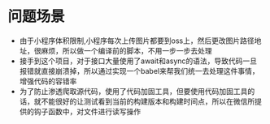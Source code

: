 # 问题场景
- 由于小程序体积限制,小程序每次上传图片都要到oss上，然后更改图片路径地址，很麻烦，所以做一个编译前的脚本，不用一步一步去处理
- 接手到这个项目，对于接口大量使用了await和async的语法，导致代码一旦报错就直接崩溃掉，所以通过实现一个babel来帮我们统一去处理这件事情，增强代码的容错率
- 为了防止渗透爬取源代码，使用了代码加固工具，但要使用代码加固工具的话，就不能很好的让测试看到当前的构建版本和构建时间点，所以在微信所提供的钩子函数中，对文件进行读写操作

